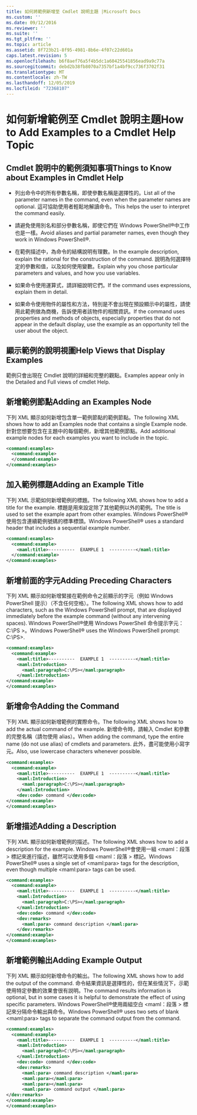 ```yaml
---
title: 如何將範例新增至 Cmdlet 說明主題 |Microsoft Docs
ms.custom: ''
ms.date: 09/12/2016
ms.reviewer: ''
ms.suite: ''
ms.tgt_pltfrm: ''
ms.topic: article
ms.assetid: 8f723b21-8f95-4981-8b6e-4f07c22d601a
caps.latest.revision: 5
ms.openlocfilehash: b6f8aef76a5f4b5dc1a60425541856ead9a9c77a
ms.sourcegitcommit: debd2b38fb8070a7357bf1a4bf9cc736f3702f31
ms.translationtype: MT
ms.contentlocale: zh-TW
ms.lasthandoff: 12/05/2019
ms.locfileid: "72368107"
---
```

# <a name="how-to-add-examples-to-a-cmdlet-help-topic"></a><span data-ttu-id="50091-102">如何新增範例至 Cmdlet 說明主題</span><span class="sxs-lookup"><span data-stu-id="50091-102">How to Add Examples to a Cmdlet Help Topic</span></span>

## <a name="things-to-know-about-examples-in-cmdlet-help"></a><span data-ttu-id="50091-103">Cmdlet 說明中的範例須知事項</span><span class="sxs-lookup"><span data-stu-id="50091-103">Things to Know about Examples in Cmdlet Help</span></span>

- <span data-ttu-id="50091-104">列出命令中的所有參數名稱，即使參數名稱是選擇性的。</span><span class="sxs-lookup"><span data-stu-id="50091-104">List all of the parameter names in the command, even when the parameter names are optional.</span></span> <span data-ttu-id="50091-105">這可協助使用者輕鬆地解讀命令。</span><span class="sxs-lookup"><span data-stu-id="50091-105">This helps the user to interpret the command easily.</span></span>

- <span data-ttu-id="50091-106">請避免使用別名和部分參數名稱，即使它們在 Windows PowerShell®中工作也是一樣。</span><span class="sxs-lookup"><span data-stu-id="50091-106">Avoid aliases and partial parameter names, even though they work in Windows PowerShell®.</span></span>

- <span data-ttu-id="50091-107">在範例描述中，為命令的結構說明有理數。</span><span class="sxs-lookup"><span data-stu-id="50091-107">In the example description, explain the rational for the construction of the command.</span></span> <span data-ttu-id="50091-108">說明為何選擇特定的參數和值，以及如何使用變數。</span><span class="sxs-lookup"><span data-stu-id="50091-108">Explain why you chose particular parameters and values, and how you use variables.</span></span>

- <span data-ttu-id="50091-109">如果命令使用運算式，請詳細說明它們。</span><span class="sxs-lookup"><span data-stu-id="50091-109">If the command uses expressions, explain them in detail.</span></span>

- <span data-ttu-id="50091-110">如果命令使用物件的屬性和方法，特別是不會出現在預設顯示中的屬性，請使用此範例做為商機，告訴使用者該物件的相關資訊。</span><span class="sxs-lookup"><span data-stu-id="50091-110">If the command uses properties and methods of objects, especially properties that do not appear in the default display, use the example as an opportunity tell the user about the object.</span></span>

## <a name="help-views-that-display-examples"></a><span data-ttu-id="50091-111">顯示範例的說明視圖</span><span class="sxs-lookup"><span data-stu-id="50091-111">Help Views that Display Examples</span></span>

<span data-ttu-id="50091-112">範例只會出現在 Cmdlet 說明的詳細和完整的觀點。</span><span class="sxs-lookup"><span data-stu-id="50091-112">Examples appear only in the Detailed and Full views of cmdlet Help.</span></span>

## <a name="adding-an-examples-node"></a><span data-ttu-id="50091-113">新增範例節點</span><span class="sxs-lookup"><span data-stu-id="50091-113">Adding an Examples Node</span></span>

<span data-ttu-id="50091-114">下列 XML 顯示如何新增包含單一範例節點的範例節點。</span><span class="sxs-lookup"><span data-stu-id="50091-114">The following XML shows how to add an Examples node that contains a single Example node.</span></span> <span data-ttu-id="50091-115">針對您想要包含在主題中的每個範例，新增其他範例節點。</span><span class="sxs-lookup"><span data-stu-id="50091-115">Add additional example nodes for each examples you want to include in the topic.</span></span>

```xml
<command:examples>
  <command:example>
  </command:example>
</command:examples>
```

## <a name="adding-an-example-title"></a><span data-ttu-id="50091-116">加入範例標題</span><span class="sxs-lookup"><span data-stu-id="50091-116">Adding an Example Title</span></span>

<span data-ttu-id="50091-117">下列 XML 示範如何新增範例的標題。</span><span class="sxs-lookup"><span data-stu-id="50091-117">The following XML shows how to add a title for the example.</span></span> <span data-ttu-id="50091-118">標題是用來設定除了其他範例以外的範例。</span><span class="sxs-lookup"><span data-stu-id="50091-118">The title is used to set the example apart from other examples.</span></span> <span data-ttu-id="50091-119">Windows PowerShell®使用包含連續範例號碼的標準標頭。</span><span class="sxs-lookup"><span data-stu-id="50091-119">Windows PowerShell® uses a standard header that includes a sequential example number.</span></span>

```xml
<command:examples>
  <command:example>
    <maml:title>----------  EXAMPLE 1  ----------</maml:title>
  </command:example>
</command:examples>
```

## <a name="adding-preceding-characters"></a><span data-ttu-id="50091-120">新增前面的字元</span><span class="sxs-lookup"><span data-stu-id="50091-120">Adding Preceding Characters</span></span>

<span data-ttu-id="50091-121">下列 XML 顯示如何新增緊接在範例命令之前顯示的字元（例如 Windows PowerShell 提示）（不含任何空格）。</span><span class="sxs-lookup"><span data-stu-id="50091-121">The following XML shows how to add characters, such as the Windows PowerShell prompt, that are displayed immediately before the example command (without any intervening spaces).</span></span> <span data-ttu-id="50091-122">Windows PowerShell®使用 Windows PowerShell 命令提示字元： C:\PS >。</span><span class="sxs-lookup"><span data-stu-id="50091-122">Windows PowerShell® uses the Windows PowerShell prompt: C:\PS>.</span></span>

```xml
<command:examples>
  <command:example>
    <maml:title>----------  EXAMPLE 1  ----------</maml:title>
    <maml:Introduction>
      <maml:paragraph>C:\PS></maml:paragraph>
    </maml:Introduction>
</command:example>
</command:examples>
```

## <a name="adding-the-command"></a><span data-ttu-id="50091-123">新增命令</span><span class="sxs-lookup"><span data-stu-id="50091-123">Adding the Command</span></span>

<span data-ttu-id="50091-124">下列 XML 顯示如何新增範例的實際命令。</span><span class="sxs-lookup"><span data-stu-id="50091-124">The following XML shows how to add the actual command of the example.</span></span> <span data-ttu-id="50091-125">新增命令時，請輸入 Cmdlet 和參數的完整名稱（請勿使用 alias）。</span><span class="sxs-lookup"><span data-stu-id="50091-125">When adding the command, type the entire name (do not use alias) of cmdlets and parameters.</span></span> <span data-ttu-id="50091-126">此外，盡可能使用小寫字元。</span><span class="sxs-lookup"><span data-stu-id="50091-126">Also, use lowercase characters whenever possible.</span></span>

```xml
<command:examples>
  <command:example>
    <maml:title>----------  EXAMPLE 1  ----------</maml:title>
    <maml:Introduction>
      <maml:paragraph>C:\PS></maml:paragraph>
    </maml:Introduction>
    <dev:code> command </dev:code>
</command:example>
</command:examples>
```

## <a name="adding-a-description"></a><span data-ttu-id="50091-127">新增描述</span><span class="sxs-lookup"><span data-stu-id="50091-127">Adding a Description</span></span>

<span data-ttu-id="50091-128">下列 XML 顯示如何新增範例的描述。</span><span class="sxs-lookup"><span data-stu-id="50091-128">The following XML shows how to add a description for the example.</span></span> <span data-ttu-id="50091-129">Windows PowerShell®會使用一組 \<maml：段落 > 標記來進行描述，雖然可以使用多個 \<maml：段落 > 標記。</span><span class="sxs-lookup"><span data-stu-id="50091-129">Windows PowerShell® uses a single set of \<maml:para> tags for the description, even though multiple \<maml:para> tags can be used.</span></span>

```xml
<command:examples>
  <command:example>
    <maml:title>----------  EXAMPLE 1  ----------</maml:title>
    <maml:Introduction>
      <maml:paragraph>C:\PS></maml:paragraph>
    </maml:Introduction>
    <dev:code> command </dev:code>
    <dev:remarks>
      <maml:para> command description </maml:para>
    </dev:remarks>
</command:example>
</command:examples>
```

## <a name="adding-example-output"></a><span data-ttu-id="50091-130">新增範例輸出</span><span class="sxs-lookup"><span data-stu-id="50091-130">Adding Example Output</span></span>

<span data-ttu-id="50091-131">下列 XML 顯示如何新增命令的輸出。</span><span class="sxs-lookup"><span data-stu-id="50091-131">The following XML shows how to add the output of the command.</span></span> <span data-ttu-id="50091-132">命令結果資訊是選擇性的，但在某些情況下，示範使用特定參數的效果會很有説明。</span><span class="sxs-lookup"><span data-stu-id="50091-132">The command results information is optional, but in some cases it is helpful to demonstrate the effect of using specific parameters.</span></span> <span data-ttu-id="50091-133">Windows PowerShell®使用兩組空白 \<maml：段落 > 標記來分隔命令輸出與命令。</span><span class="sxs-lookup"><span data-stu-id="50091-133">Windows PowerShell® uses two sets of blank \<maml:para> tags to separate the command output from the command.</span></span>

```xml
<command:examples>
  <command:example>
    <maml:title>----------  EXAMPLE 1  ----------</maml:title>
    <maml:Introduction>
      <maml:paragraph>C:\PS></maml:paragraph>
    </maml:Introduction>
    <dev:code> command </dev:code>
    <dev:remarks>
      <maml:para> command description </maml:para>
      <maml:para></maml:para>
      <maml:para></maml:para>
      <maml:para> command output </maml:para>
</dev:remarks>
</command:example>
</command:examples>
```